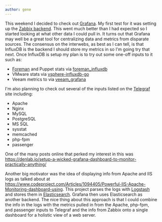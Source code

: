 ```yaml
---
author: gene
---
```


This weekend I decided to check out [Grafana][grafana]. My first test for it was setting up the [Zabbix backend][zb]. This went much better than I had expected so I started looking at what other data I could pull in. It turns out that Grafana may well be a great tool for centralizing data and metrics from disparate sources. The consensus on the interwebs, as best as I can tell, is that InfluxDB is the backend I should store my metrics in so I'm going try that next. Once InfluxDB is setup my plan is to try out some one-off inputs to it such as:

* [Foreman][tf] and Puppet stats via [foreman_influxdb][fi]
* VMware stats via [vsphere-influxdb-go][vm]
* Veeam metrics to via [veeam_grafana][vg]

I'm also planning to check out several of the inputs listed on the [Telegraf][tg] site including:

* Apache
* Nginx
* MySQL
* PostgreSQL
* MS SQL
* sysstat 
* memcached
* php-fpm
* passenger

One of the many posts online that perked my interest in this was https://denlab.io/setup-a-wicked-grafana-dashboard-to-monitor-practically-anything/

Another big motivator was the idea of displaying info from Apache and IIS logs as talked about at https://www.codeproject.com/Articles/1094405/Powerful-IIS-Apache-Monitoring-dashboard-using. This project parses the logs with [Logstash][ls] and stores them in [Elasticsearch][es]. Grafana then uses Elasticsearch as another backend. The nice thing about this approach is that I could combine the info in the logs with the metrics pulled in from the Apache, php-fpm, and passenger inputs to Telegraf and the info from Zabbix onto a single dashboard for a holistic view of a web server. 


[es]:https://www.elastic.co/products/elasticsearch
[fi]:https://github.com/agx/foreman_influxdb
[grafana]:http://grafana.org
[ls]:https://www.elastic.co/products/logstash
[tf]:https://theforeman.org/
[tg]:https://docs.influxdata.com/telegraf/v1.2/inputs/
[vg]:https://github.com/jorgedlcruz/veeam_grafana
[vm]:https://github.com/Oxalide/vsphere-influxdb-go
[zb]:https://grafana.net/plugins/alexanderzobnin-zabbix-app